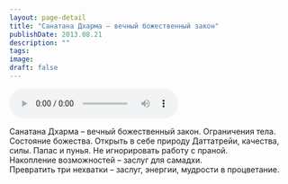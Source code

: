 ```yaml
---
layout: page-detail
title: "Санатана Дхарма – вечный божественный закон"
publishDate: 2013.08.21
description: ""
tags:
image:
draft: false
---
```


<audio title="2013.08.21 - Санатана Дхарма – вечный божественный закон.mp3" src="https://filer-api.advayta.org/v1.0/public/files/75382" controls=""></audio>

 Санатана Дхарма – вечный божественный закон. Ограничения тела.  
Состояние божества. Открыть в себе природу Даттатрейи, качества,   
силы. Папас и пунья. Не игнорировать работу с праной.   
Накопление возможностей – заслуг для самадхи.   
Превратить три нехватки – заслуг, энергии, мудрости в процветание. 

  

